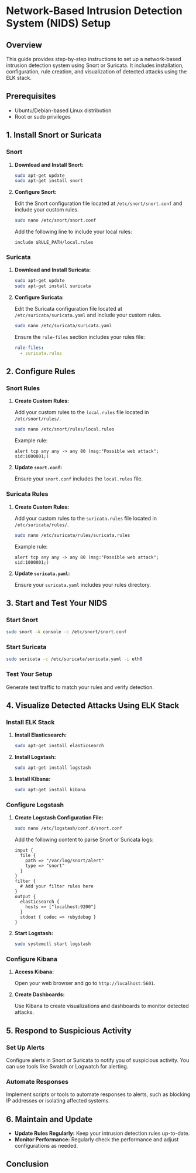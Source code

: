 
# Network-Based Intrusion Detection System (NIDS) Setup

## Overview

This guide provides step-by-step instructions to set up a network-based intrusion detection system using Snort or Suricata. It includes installation, configuration, rule creation, and visualization of detected attacks using the ELK stack.

## Prerequisites

- Ubuntu/Debian-based Linux distribution
- Root or sudo privileges

## 1. Install Snort or Suricata

### Snort

1. **Download and Install Snort:**

   ```bash
   sudo apt-get update
   sudo apt-get install snort
   ```

2. **Configure Snort:**

   Edit the Snort configuration file located at `/etc/snort/snort.conf` and include your custom rules.

   ```bash
   sudo nano /etc/snort/snort.conf
   ```

   Add the following line to include your local rules:

   ```plaintext
   include $RULE_PATH/local.rules
   ```

### Suricata

1. **Download and Install Suricata:**

   ```bash
   sudo apt-get update
   sudo apt-get install suricata
   ```

2. **Configure Suricata:**

   Edit the Suricata configuration file located at `/etc/suricata/suricata.yaml` and include your custom rules.

   ```bash
   sudo nano /etc/suricata/suricata.yaml
   ```

   Ensure the `rule-files` section includes your rules file:

   ```yaml
   rule-files:
     - suricata.rules
   ```

## 2. Configure Rules

### Snort Rules

1. **Create Custom Rules:**

   Add your custom rules to the `local.rules` file located in `/etc/snort/rules/`.

   ```bash
   sudo nano /etc/snort/rules/local.rules
   ```

   Example rule:

   ```plaintext
   alert tcp any any -> any 80 (msg:"Possible web attack"; sid:1000001;)
   ```

2. **Update `snort.conf`:**

   Ensure your `snort.conf` includes the `local.rules` file.

### Suricata Rules

1. **Create Custom Rules:**

   Add your custom rules to the `suricata.rules` file located in `/etc/suricata/rules/`.

   ```bash
   sudo nano /etc/suricata/rules/suricata.rules
   ```

   Example rule:

   ```plaintext
   alert tcp any any -> any 80 (msg:"Possible web attack"; sid:1000001;)
   ```

2. **Update `suricata.yaml`:**

   Ensure your `suricata.yaml` includes your rules directory.

## 3. Start and Test Your NIDS

### Start Snort

```bash
sudo snort -A console -c /etc/snort/snort.conf
```

### Start Suricata

```bash
sudo suricata -c /etc/suricata/suricata.yaml -i eth0
```

### Test Your Setup

Generate test traffic to match your rules and verify detection.

## 4. Visualize Detected Attacks Using ELK Stack

### Install ELK Stack

1. **Install Elasticsearch:**

   ```bash
   sudo apt-get install elasticsearch
   ```

2. **Install Logstash:**

   ```bash
   sudo apt-get install logstash
   ```

3. **Install Kibana:**

   ```bash
   sudo apt-get install kibana
   ```

### Configure Logstash

1. **Create Logstash Configuration File:**

   ```bash
   sudo nano /etc/logstash/conf.d/snort.conf
   ```

   Add the following content to parse Snort or Suricata logs:

   ```plaintext
   input {
     file {
       path => "/var/log/snort/alert"
       type => "snort"
     }
   }
   filter {
     # Add your filter rules here
   }
   output {
     elasticsearch {
       hosts => ["localhost:9200"]
     }
     stdout { codec => rubydebug }
   }
   ```

2. **Start Logstash:**

   ```bash
   sudo systemctl start logstash
   ```

### Configure Kibana

1. **Access Kibana:**

   Open your web browser and go to `http://localhost:5601`.

2. **Create Dashboards:**

   Use Kibana to create visualizations and dashboards to monitor detected attacks.

## 5. Respond to Suspicious Activity

### Set Up Alerts

Configure alerts in Snort or Suricata to notify you of suspicious activity. You can use tools like Swatch or Logwatch for alerting.

### Automate Responses

Implement scripts or tools to automate responses to alerts, such as blocking IP addresses or isolating affected systems.

## 6. Maintain and Update

- **Update Rules Regularly:** Keep your intrusion detection rules up-to-date.
- **Monitor Performance:** Regularly check the performance and adjust configurations as needed.

## Conclusion

